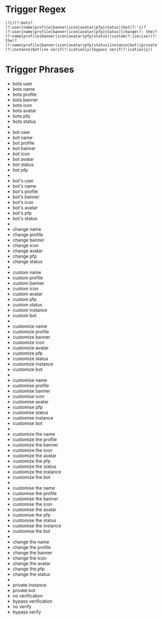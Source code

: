 # Trigger Regex

```regex
(?i)(?:bots? (?:user|name|profile|banner|icon|avatar|pfp|status)|bot(?:'s)? (?:user|name|profile|banner|icon|avatar|pfp|status)|change(?: the)? (?:name|profile|banner|icon|avatar|pfp|status)|custom(?:ize|ise)(?: the)? (?:name|profile|banner|icon|avatar|pfp|status|instance|bot)|private (?:instance|bot)|no verif(?:ication|y)|bypass verif(?:ication|y))
```

# Trigger Phrases

- bots user
- bots name
- bots profile
- bots banner
- bots icon
- bots avatar
- bots pfp
- bots status
-
- bot user
- bot name
- bot profile
- bot banner
- bot icon
- bot avatar
- bot status
- bot pfp
-
- bot's user
- bot's name
- bot's profile
- bot's banner
- bot's icon
- bot's avatar
- bot's pfp
- bot's status
-
- change name
- change profile
- change banner
- change icon
- change avatar
- change pfp
- change status
-
- custom name
- custom profile
- custom banner
- custom icon
- custom avatar
- custom pfp
- custom status
- custom instance
- custom bot
-
- customize name
- customize profile
- customize banner
- customize icon
- customize avatar
- customize pfp
- customize status
- customize instance
- customize bot
-
- customise name
- customise profile
- customise banner
- customise icon
- customise avatar
- customise pfp
- customise status
- customise instance
- customise bot
-
- customize the name
- customize the profile
- customize the banner
- customize the icon
- customize the avatar
- customize the pfp
- customize the status
- customize the instance
- customize the bot
-
- customise the name
- customise the profile
- customise the banner
- customise the icon
- customise the avatar
- customise the pfp
- customise the status
- customise the instance
- customise the bot
-
- change the name
- change the profile
- change the banner
- change the icon
- change the avatar
- change the pfp
- change the status
-
- private instance
- private bot
- no verification
- bypass verification
- no verify
- bypass verify
